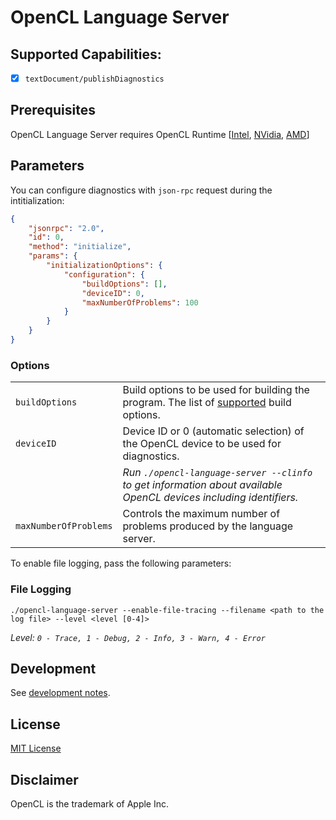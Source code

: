 # OpenCL Language Server

## Supported Capabilities:

- [x] `textDocument/publishDiagnostics`

## Prerequisites

OpenCL Language Server requires OpenCL Runtime [[Intel](https://software.intel.com/en-us/articles/opencl-drivers), [NVidia](http://www.nvidia.com/Download/index.aspx), [AMD](http://support.amd.com/en-us/download)]

## Parameters

You can configure diagnostics with `json-rpc` request during the intitialization:

```json
{
    "jsonrpc": "2.0",
    "id": 0,
    "method": "initialize",
    "params": {
        "initializationOptions": {
            "configuration": {
                "buildOptions": [],
                "deviceID": 0,
                "maxNumberOfProblems": 100
            }
        }
    }
}
```

### Options

|||
| --- | --- |
| `buildOptions` | Build options to be used for building the program. The list of [supported](https://registry.khronos.org/OpenCL/sdk/2.1/docs/man/xhtml/clBuildProgram.html) build options. |
| `deviceID` | Device ID or 0 (automatic selection) of the OpenCL device to be used for diagnostics. |
| |  *Run `./opencl-language-server --clinfo` to get information about available OpenCL devices including identifiers.* |
| `maxNumberOfProblems` | Controls the maximum number of problems produced by the language server. |

To enable file logging, pass the following parameters:

### File Logging

```
./opencl-language-server --enable-file-tracing --filename <path to the log file> --level <level [0-4]>
```

*Level: `0 - Trace, 1 - Debug, 2 - Info, 3 - Warn, 4 - Error`*

## Development

See [development notes](DEV.md).

## License

[MIT License](https://raw.githubusercontent.com/Galarius/opencl-language-server/main/LICENSE)

## Disclaimer

OpenCL is the trademark of Apple Inc.
